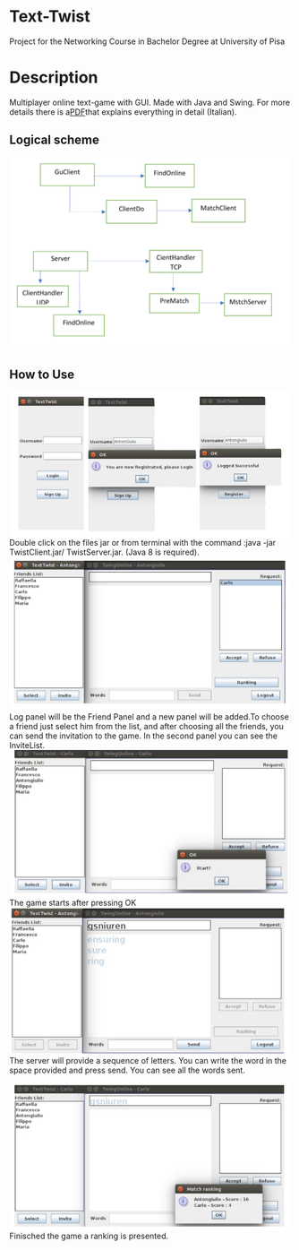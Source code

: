 # Text-Twist
Project for the Networking Course in Bachelor Degree at University of Pisa

<h1> Description </h1>
Multiplayer online text-game with GUI. Made with Java and Swing.
For more details there is a<a href="Relazione.pdf">PDF</a>that explains everything in detail (Italian).

<h2>Logical scheme</h2>
<img src="images/schemaTextTwist.png" width="500">

<h2>How to Use</h2>
<img align="left" src="images/logTextTwist.png" width="500"> 
Double click on the files jar or from terminal with the command :java -jar TwistClient.jar/ TwistServer.jar. (Java 8 is required).

<img align="left" src="images/textTwist.png" width="500"> 
<br /><br /><br /><br /><br /><br /> <br/><br/>Log panel will be the Friend Panel and a new panel will be added.To choose a friend just select him from the list, and after choosing all the friends, you can send the invitation to the game. In the second panel you can see the InviteList.

<img align="left" src="images/textTwistOK.png" width="500">  
<br /><br /><br /><br /><br /><br /> The game starts after pressing OK

<img align="left" src="images/textTwistGO.png" width="500"> 
<br /><br /><br /><br /><br /><br /> <br/> <br />The server will provide a sequence of letters. You can write the word in the space provided and press send. You can see all the words sent.

<img align="left" src="images/textTwistEnds.png" width="500">  <br /><br /><br /><br /><br /><br />  <br /> <br /> Finisched the game a ranking is presented.
